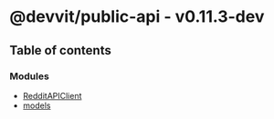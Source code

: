 # @devvit/public-api - v0.11.3-dev

## Table of contents

### Modules

- [RedditAPIClient](modules/RedditAPIClient.md)
- [models](modules/models.md)
